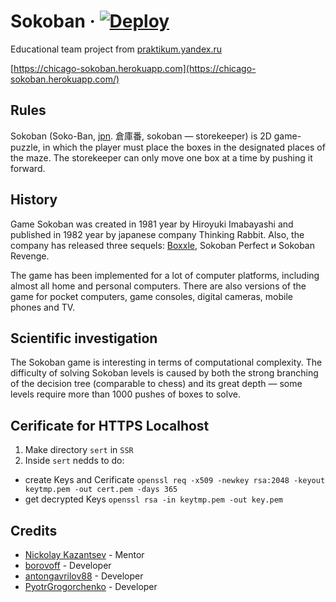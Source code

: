 # Sokoban &middot; [![Deploy](https://img.shields.io/badge/deploy-v1.1.1-blue)](https://chicago-sokoban.herokuapp.com/)

Educational team project from [praktikum.yandex.ru](https://praktikum.yandex.ru/middle-frontend)

[https://chicago-sokoban.herokuapp.com](https://chicago-sokoban.herokuapp.com/)

## Rules

Sokoban (Soko-Ban, [jpn](https://ru.wikipedia.org/wiki/%D0%AF%D0%BF%D0%BE%D0%BD%D1%81%D0%BA%D0%B8%D0%B9_%D1%8F%D0%B7%D1%8B%D0%BA). 倉庫番, sokoban — storekeeper) is 2D game-puzzle, in which the player must place the boxes in the designated places of the maze. The storekeeper can only move one box at a time by pushing it forward.

## History

Game Sokoban was created in 1981 year by Hiroyuki Imabayashi and published in 1982 year by japanese company Thinking Rabbit. Also, the company has released three sequels: [Boxxle](https://en.wikipedia.org/wiki/Boxxle), Sokoban Perfect и Sokoban Revenge.

The game has been implemented for a lot of computer platforms, including almost all home and personal computers. There are also versions of the game for pocket computers, game consoles, digital cameras, mobile phones and TV. 

## Scientific investigation

The Sokoban game is interesting in terms of computational complexity. The difficulty of solving Sokoban levels is caused by both the strong branching of the decision tree (comparable to chess) and its great depth — some levels require more than 1000 pushes of boxes to solve.

## Cerificate for HTTPS Localhost

1. Make directory ```sert``` in ```SSR```
2. Inside ```sert``` nedds to do:  
* create Keys and Cerificate ```openssl req -x509 -newkey rsa:2048 -keyout keytmp.pem -out cert.pem -days 365```  
* get decrypted Keys ```openssl rsa -in keytmp.pem -out key.pem```

## Credits

* [Nickolay Kazantsev](https://github.com/realb0t) - Mentor
* [borovoff](https://github.com/borovoff) - Developer
* [antongavrilov88](https://github.com/antongavrilov88) - Developer
* [PyotrGrogorchenko](https://github.com/PyotrGrogorchenko) - Developer
